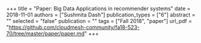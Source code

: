 +++
title = "Paper: Big Data Applications in recommender systems"
date = 2018-11-01
authors = ["Sushmita Dash"]
publication_types = ["6"]
abstract = ""
selected = "false"
publication = ""
tags = ["Fall 2018", "paper"]
url_pdf = "https://github.com/cloudmesh-community/fa18-523-70/tree/master/paper/paper.md"
+++

